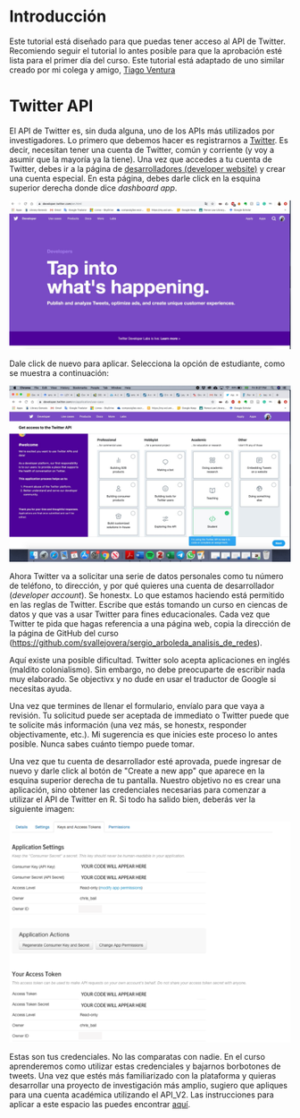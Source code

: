 Introducción
===========

Este tutorial está diseñado para que puedas tener acceso al API de Twitter. Recomiendo seguir el tutorial lo antes posible para que la aprobación esté lista para el primer día del curso. Este tutorial está adaptado de uno similar creado por mi colega y amigo, [Tiago Ventura](https://tiagoventura.rbind.io/)

Twitter API
===========

El API de Twitter es, sin duda alguna, uno de los APIs más utilizados por investigadores. Lo primero que debemos hacer es registrarnos a [Twitter](https://twitter.com/home). Es decir, necesitan tener una cuenta de Twitter, común y corriente (y voy a asumir que la mayoría ya la tiene). Una vez que accedes a tu cuenta de Twitter, debes ir a la página de [desarrolladores (developer website)](https://developer.twitter.com/) y crear una cuenta especial. En esta página, debes darle click en la esquina superior derecha donde dice *dashboard app*. 

![](twitter1.jpeg)

Dale click de nuevo para aplicar. Selecciona la opción de estudiante, como se muestra a continuación:

![](twitter2.jpeg)

Ahora Twitter va a solicitar una serie de datos personales como tu número de teléfono, to dirección, y por qué quieres una cuenta de desarrollador (*developer account*). Se honestx. Lo que estamos haciendo está permitido en las reglas de Twitter. Escribe que estás tomando un curso en ciencas de datos y que vas a usar Twitter para fines educacionales. Cada vez que Twitter te pida que hagas referencia a una página web, copia la dirección de la página de GitHub del curso (https://github.com/svallejovera/sergio_arboleda_analisis_de_redes). 

Aquí existe una posible dificultad. Twitter solo acepta aplicaciones en inglés (maldito colonialismo). Sin embargo, no debe preocuparte de escribir nada muy elaborado. Se objectivx y no dude en usar el traductor de Google si necesitas ayuda. 

Una vez que termines de llenar el formulario, envíalo para que vaya a revisión. Tu solicitud puede ser aceptada de immediato o Twitter puede que te solicite más información (una vez más, se honestx, responder objectivamente, etc.). Mi sugerencia es que inicies este proceso lo antes posible. Nunca sabes cuánto tiempo puede tomar. 

Una vez que tu cuenta de desarrollador esté aprovada, puede ingresar de nuevo y darle click al botón de "Create a new app" que aparece en la esquina superior derecha de tu pantalla. Nuestro objetivo no es crear una aplicación, sino obtener las credenciales necesarias para comenzar a utilizar el API de Twitter en R. Si todo ha salido bien, deberás ver la siguiente imagen:

![](credentials_blurred.png)

Estas son tus credenciales. No las comparatas con nadie. En el curso aprenderemos como utilizar estas credenciales y bajarnos borbotones de tweets. Una vez que estés más familiarizado con la plataforma y quieras desarrollar una proyecto de investigación más amplio, sugiero que apliques para una cuenta académica utilizando el API_V2. Las instrucciones para aplicar a este espacio las puedes encontrar [aquí](https://github.com/twitterdev/getting-started-with-the-twitter-api-v2-for-academic-research). 
  
                